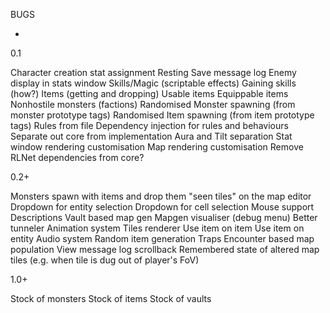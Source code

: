 BUGS

-

0.1

Character creation stat assignment
Resting
Save message log
Enemy display in stats window
Skills/Magic (scriptable effects)
	Gaining skills (how?)
Items (getting and dropping)
	Usable items
	Equippable items
Nonhostile monsters (factions)
Randomised Monster spawning (from monster prototype tags)
Randomised Item spawning (from item prototype tags)
Rules from file
Dependency injection for rules and behaviours
Separate out core from implementation
	Aura and Tilt separation
		Stat window rendering customisation
		Map rendering customisation
Remove RLNet dependencies from core?

0.2+

Monsters spawn with items and drop them
"seen tiles" on the map editor
Dropdown for entity selection
Dropdown for cell selection
Mouse support
	Descriptions
Vault based map gen
Mapgen visualiser (debug menu)
Better tunneler
Animation system
Tiles renderer
Use item on item
Use item on entity
Audio system
Random item generation
Traps
Encounter based map population
View message log scrollback
Remembered state of altered map tiles (e.g. when tile is dug out of player's FoV)

1.0+

Stock of monsters
Stock of items
Stock of vaults